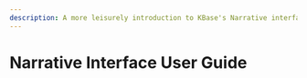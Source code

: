 ```yaml
---
description: A more leisurely introduction to KBase's Narrative interface
---
```


# Narrative Interface User Guide

